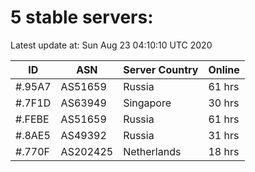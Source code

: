 # 5 stable servers:

Latest update at: Sun Aug 23 04:10:10 UTC 2020

| ID | ASN | Server Country | Online |
| -- | --- | -------------- | ------ |
| #.95A7 | AS51659 | Russia | 61 hrs |
| #.7F1D | AS63949 | Singapore | 30 hrs |
| #.FEBE | AS51659 | Russia | 61 hrs |
| #.8AE5 | AS49392 | Russia | 31 hrs |
| #.770F | AS202425 | Netherlands | 18 hrs |

